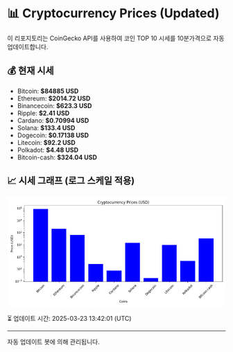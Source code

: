 
# 📊 Cryptocurrency Prices (Updated)

이 리포지토리는 CoinGecko API를 사용하여 코인 TOP 10 시세를 10분가격으로 자동 업데이트합니다.

## 💰 현재 시세
- Bitcoin: **$84885 USD**
- Ethereum: **$2014.72 USD**
- Binancecoin: **$623.3 USD**
- Ripple: **$2.41 USD**
- Cardano: **$0.70994 USD**
- Solana: **$133.4 USD**
- Dogecoin: **$0.17138 USD**
- Litecoin: **$92.2 USD**
- Polkadot: **$4.48 USD**
- Bitcoin-cash: **$324.04 USD**

## 📈 시세 그래프 (로그 스케일 적용)
![Crypto Prices](crypto_prices.png)

⏳ 업데이트 시간: 2025-03-23 13:42:01 (UTC)

---
자동 업데이트 봇에 의해 관리됩니다.
